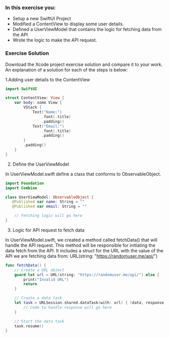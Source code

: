 ### In this exercise you:

- Setup a new SwiftUI Project
- Modified a ContentView to display some user details.
- Defined a UserViewModel that contains the logic for fetching data from the API
- Wrote the logic to make the API request.

### Exercise Solution
Download the Xcode project exercise solution and compare it to your work. An explanation of a solution for each of the steps is below:

1.Adding user details to the ContentView

```Swift
import SwiftUI

struct ContentView: View {
    var body: some View {
        VStack {
            Text("Name:")
                .font(.title)
                .padding()
            Text("Email:")
                .font(.title)
                .padding()
        }
        .padding()
    }
}
```

2. Define the UserViewModel

In UserViewModel.swift define a class that conforms to ObservableObject.

```Swift
import Foundation
import Combine

class UserViewModel: ObservableObject {
   @Published var name: String = ""
   @Published var email: String = ""

    // Fetching logic will go here
}
```

3. Logic for API request to fetch data

In UserViewModel.swift, we created a method called fetchData() that will handle the API request. This method will be responsible for initiating the data fetch from the API. It includes a struct for the URL with the value of the API we are fetching data from: URL(string: "https://randomuser.me/api/")

```Swift
func fetchData() {
    // Create a URL object
    guard let url = URL(string: "https://randomuser.me/api/") else {
        print("Invalid URL")
        return
    }

    // Create a data task
    let task = URLSession.shared.dataTask(with: url) { (data, response, error) in
        // Code to handle response will go here
    }

    // Start the data task
    task.resume()
}
```
